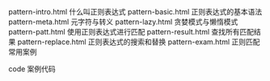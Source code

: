 pattern-intro.html   什么叫正则表达式
pattern-basic.html   正则表达式的基本语法
pattern-meta.html    元字符与转义
pattern-lazy.html    贪婪模式与懒惰模式
pattern-patt.html    使用正则表达式进行匹配
pattern-result.html  查找所有匹配结果
pattern-replace.html 正则表达式的搜索和替换
pattern-exam.html    正则匹配常用案例

code 案例代码